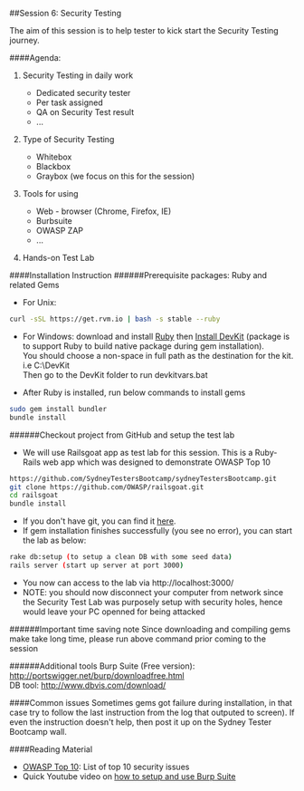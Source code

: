 ##Session 6: Security Testing

The aim of this session is to help tester to kick start the Security Testing journey.

####Agenda:
1. Security Testing in daily work
	- Dedicated security tester
	- Per task assigned
	- QA on Security Test result
	- ...
	
2. Type of Security Testing
	- Whitebox
	- Blackbox
	- Graybox (we focus on this for the session)
	
3. Tools for using
	- Web - browser (Chrome, Firefox, IE)
	- Burbsuite
	- OWASP ZAP
	- ...
	
4. Hands-on Test Lab

####Installation Instruction
######Prerequisite packages:
Ruby and related Gems
- For Unix:
```sh
curl -sSL https://get.rvm.io | bash -s stable --ruby
```
- For Windows: download and install <a href="http://rubyinstaller.org/downloads/" target="_blank">Ruby</a> then <a href="http://rubyinstaller.org/downloads" targe="_blank">Install DevKit</a> (package is to support Ruby to build native package during gem installation).<br>
You should choose a non-space in full path as the destination for the kit. i.e C:\DevKit<br>
Then go to the DevKit folder to run devkitvars.bat

- After Ruby is installed, run below commands to install gems
```sh
sudo gem install bundler
bundle install
```

######Checkout project from GitHub and setup the test lab
- We will use Railsgoat app as test lab for this session. This is a Ruby-Rails web app which was designed to demonstrate OWASP Top 10
```sh
https://github.com/SydneyTestersBootcamp/sydneyTestersBootcamp.git
git clone https://github.com/OWASP/railsgoat.git
cd railsgoat
bundle install
```
- If you don't have git, you can find it <a href="http://git-scm.com/downloads" target="_blank">here</a>.
- If gem installation finishes successfully (you see no error), you can start the lab as below:
```sh
rake db:setup (to setup a clean DB with some seed data) 
rails server (start up server at port 3000)
```
- You now can access to the lab via http://localhost:3000/
- NOTE: you should now disconnect your computer from network since the Security Test Lab was purposely setup with security holes, hence would leave your PC openned for being attacked

######Important time saving note
Since downloading and compiling gems make take long time, please run above command prior coming to the session

######Additional tools
Burp Suite (Free version): http://portswigger.net/burp/downloadfree.html<br>
DB tool: http://www.dbvis.com/download/

####Common issues
Sometimes gems got failure during installation, in that case try to follow the last instruction from the log that outputed to screen). If even the instruction doesn't help, then post it up on the Sydney Tester Bootcamp wall.

####Reading Material
- <a href="https://www.owasp.org/index.php/Top_10_2013-Top_10" target="_blank">OWASP Top 10</a>: List of top 10 security issues
- Quick Youtube video on <a href="https://www.youtube.com/watch?v=JmAk1OVwp-4" target="_blank">how to setup and use Burp Suite</a>


